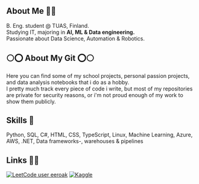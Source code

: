 ## About Me 🙋‍♂️
B. Eng. student @ TUAS, Finland.  
Studying IT, majoring in **AI, ML & Data engineering.**  
Passionate about Data Science, Automation & Robotics.  
  
## ⚪️⭕ About My Git ⭕⚪️
Here you can find some of my school projects, personal passion projects, and data analysis notebooks that i do as a hobby.  
I pretty much track every piece of code i write, but most of my repositories are private for security reasons, or i'm not proud enough of my work to show them publicly.  

## Skills 🧪
Python, SQL, C#, HTML, CSS, TypeScript, Linux, Machine Learning, Azure, AWS, .NET, Data frameworks-, warehouses & pipelines


## Links ⛓️‍💥
[![LeetCode user eeroak](https://img.shields.io/badge/dynamic/json?style=for-the-badge&labelColor=black&color=%23ffa116&label=Solved&query=solvedOverTotal&url=https%3A%2F%2Fleetcode-badge.vercel.app%2Fapi%2Fusers%2Feeroak&logo=leetcode&logoColor=yellow)](https://leetcode.com/eeroak/)
[![Kaggle](https://img.shields.io/badge/Kaggle-20BEFF?style=for-the-badge&logo=Kaggle&logoColor=white)](https://www.kaggle.com/eerokoo)
